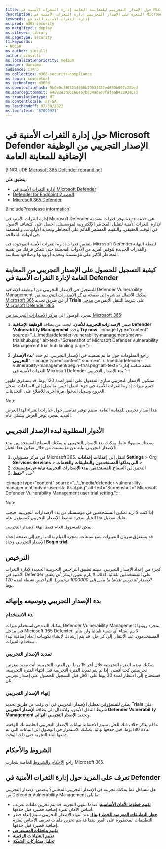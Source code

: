 ```yaml
---
title: حول الإصدار التجريبي للمعاينة العامة إدارة الثغرات الأمنية في Microsoft Defender
description: التعرف على الإصدار التجريبي إدارة الثغرات الأمنية في Microsoft Defender
keywords: إدارة الثغرات الأمنية للمدافع
ms.prod: m365-security
ms.mktglfcycl: deploy
ms.sitesec: library
ms.pagetype: security
f1.keywords:
- NOCSH
ms.author: siosulli
author: siosulli
ms.localizationpriority: medium
manager: dansimp
audience: ITPro
ms.collection: m365-security-compliance
ms.topic: conceptual
ms.technology: m365d
ms.openlocfilehash: 9b0e0cf803214566b20534023ed860b007c28bed
ms.sourcegitcommit: e4882e3c66166ea7b834ad2e8fafeab42293e07d
ms.translationtype: MT
ms.contentlocale: ar-SA
ms.lasthandoff: 07/30/2022
ms.locfileid: "67099921"
---
```

# <a name="about-the-microsoft-defender-vulnerability-management-public-preview-add-on-trial"></a>حول إدارة الثغرات الأمنية في Microsoft Defender الإصدار التجريبي من الوظيفة الإضافية للمعاينة العامة

[!INCLUDE [Microsoft 365 Defender rebranding](../../includes/microsoft-defender.md)]

**ينطبق على:**

- [إدارة الثغرات الأمنية في Microsoft Defender](../defender-vulnerability-management/index.yml)
- [Defender for Endpoint الخطة 2](https://go.microsoft.com/fwlink/p/?linkid=2154037)
- [Microsoft 365 Defender](https://go.microsoft.com/fwlink/?linkid=2118804)

[!include[Prerelease information](../../includes/prerelease.md)]

إدارة الثغرات الأمنية في Microsoft Defender هي خدمة جديدة توفر قدرات متقدمة لإدارة الثغرات الأمنية لتقليل المخاطر الإلكترونية لمؤسستك. احصل على اكتشاف الأصول في الوقت الحقيقي، والتقييم المستمر القائم على المخاطر وتحديد الأولويات، والمضمنة في أدوات المعالجة.

يتضمن قدرات إدارة الثغرات الأمنية الموجودة في Microsoft Defender لنقطة النهاية والقدرات الجديدة لتوفير المزيد من الأدوات المحسنة حتى تتمكن فرقك من تقييم المخاطر الأكبر على مؤسستك وتحديد أولوياتها وإصلاحها بسلاسة.

## <a name="how-to-sign-up-for-the-defender-vulnerability-management-public-preview-add-on-trial"></a>كيفية التسجيل للحصول على الإصدار التجريبي من المعاينة العامة لإدارة الثغرات الأمنية في Defender

للتسجيل في الإصدار التجريبي من الوظيفة الإضافية Defender Vulnerability Management، يمكنك الانتقال مباشرة إلى صفحة [مركز الإصدارات التجريبية من Microsoft 365](https://security.microsoft.com/trialHorizontalHub) أو عن طريق تحديد **Trials** على شريط التنقل الأيمن من [مدخل Microsoft Defender 365](https://security.microsoft.com/homepage).

بمجرد الوصول إلى [مركز الإصدارات التجريبية من Microsoft 365](https://security.microsoft.com/trialHorizontalHub):

1. ضمن **الإصدارات التجريبية للأمان**، ابحث عن بطاقة **الوظيفة الإضافية Defender Vulnerability Management** وحدد **Try now**.
:::image type="content" source="../../media/defender-vulnerability-management/mdvm-trialshub.png" alt-text="Screenshot of Microsoft Defender Vulnerability Management trial hub landing page.":::

2. راجع المعلومات حول ما تم تضمينه في الإصدار التجريبي، ثم حدد **"بدء الإصدار التجريبي**".
:::image type="content" source="../../media/defender-vulnerability-management/begin-trial.png" alt-text="لقطة شاشة إدارة الثغرات الأمنية في Microsoft Defender بدء الإصدار التجريبي.":::

سيكون الإصدار التجريبي ساري المفعول على الفور لمدة 120 يوما. قد يستغرق ظهور جميع ميزات إدارة الثغرات الأمنية في جزء التنقل الأيمن ما يصل إلى 6 ساعات. سجل الخروج وسجل الدخول مرة أخرى للاطلاع على التحديثات.

> [!NOTE]
> هذا إصدار تجريبي للمعاينة العامة. سيتم توفير تفاصيل حول خيارات الشراء لهذا العرض الجديد بمجرد توفر العرض بشكل عام.

## <a name="required-roles-for-starting-the-trial"></a>الأدوار المطلوبة لبدء الإصدار التجريبي

بصفتك مسؤولا عاما، يمكنك بدء الإصدار التجريبي أو يمكنك السماح للمستخدمين ببدء الإصدار التجريبي نيابة عن مؤسستك من خلال تمكين هذا الخيار:

1. في مركز مسؤولي Microsoft 365، انتقل إلى **إعدادات إعدادات Settings** >  Org **Services Services** > **التي يملكها المستخدمون والتطبيقات والخدمات** > 
2. التحقق من **السماح للمستخدمين ببدء الإصدارات التجريبية نيابة عن مؤسستك**
3. حدد **"حفظ"**

:::image type="content" source="../../media/defender-vulnerability-management/mdvm-user-starttrial.png" alt-text="Screenshot of Microsoft Defender Vulnerability Management user trial setting.":::

> [!NOTE]
> إذا كنت لا تريد تمكين المستخدمين في مؤسستك من بدء الإصدارات التجريبية، فيجب عليك تعطيل هذا الخيار بمجرد تنشيط الإصدار التجريبي كمسؤول عام.
>
> يمكن للمسؤول العام فقط إنهاء الإصدار التجريبي.

قد يستغرق سريان التغييرات بضع ساعات. بمجرد القيام بذلك، ارجع إلى صفحة إعداد الإصدار التجريبي وحدد **Begin trial**.

## <a name="licensing"></a>الترخيص

كجزء من إعداد الإصدار التجريبي، سيتم تطبيق التراخيص التجريبية الجديدة لإدارة الثغرات الأمنية في Defender على المستخدمين تلقائيا. لذلك، لا يلزم تعيين (_يمكن أن يطبق الإصدار التجريبي تلقائيا ما يصل إلى 1000000 ترخيص_). التراخيص نشطة لمدة 120 يوما.

## <a name="getting-started-extending-and-ending-the-trial"></a>بدء الإصدار التجريبي وتوسيعه وإنهائه

### <a name="getting-started"></a>بدء الاستخدام

يمكنك البدء في استخدام ميزات Defender Vulnerability Management بمجرد رؤيتها في مدخل Microsoft 365 Defender. لا يتم إنشاء أي شيء تلقائيا ولن يتأثر المستخدمون. عند الانتقال إلى كل حل، قد يتم إرشادك لإنشاء تكوينات إعداد إضافية لبدء استخدام الميزات.

### <a name="extending-the-trial"></a>تمديد الإصدار التجريبي

يمكنك تمديد الفترة التجريبية خلال آخر 15 يوما من الفترة التجريبية. أنت مقيد بفترتين تجريبيتين كحد أقصى. إذا لم يتم تمديد الفترة التجريبية قبل انتهاء الفترة التجريبية، فستحتاج إلى الانتظار لمدة 30 يوما على الأقل قبل التسجيل للحصول على إصدار تجريبي ثان.

### <a name="ending-the-trial"></a>إنهاء الإصدار التجريبي

يمكن للمسؤولين تعطيل الإصدار التجريبي في أي وقت عن طريق تحديد **Trials** على شريط التنقل الأيمن، والانتقال إلى بطاقة **الإصدار التجريبي Defender Vulnerability Management** وتحديد **الإصدار التجريبي النهائي**.

ما لم يذكر خلاف ذلك للحل، سيتم الاحتفاظ ببيانات الإصدار التجريبي الخاصة بك للوقت، عادة 180 يوما، قبل حذفها نهائيا. يمكنك الاستمرار في الوصول إلى البيانات التي تم جمعها أثناء التجربة حتى ذلك الوقت.

## <a name="terms-and-conditions"></a>الشروط والأحكام

راجع [الأحكام والشروط](/legal/microsoft-365/microsoft-365-trial) الخاصة بتجارب Microsoft 365.

## <a name="learn-more-about-defender-vulnerability-management"></a>تعرف على المزيد حول إدارة الثغرات الأمنية في Defender

هل تتساءل عما يمكنك تجربته في الإصدار التجريبي المجاني؟ يتضمن الإصدار التجريبي من Defender Vulnerability Management ما يلي:

- **[تقييم خطوط الأمان الأساسية](tvm-security-baselines.md)**: عندما تنتهي التجربة، قد يتم تخزين ملفات تعريف أساس الأمان لفترة إضافية قصيرة قبل حذفها.
- **[حظر التطبيقات المعرضة للخطر (بيتا):](tvm-block-vuln-apps.md)** عند انتهاء الإصدار التجريبي سيتم إلغاء حظر التطبيقات المحظورة على الفور بينما قد يتم تخزين ملفات تعريف الأساس لفترة إضافية قصيرة قبل حذفها.
- **[تقييم ملحقات المستعرض](tvm-browser-extensions.md)**
- **[تقييم الشهادات الرقمية](tvm-certificate-inventory.md)**
- **[تحليل مشاركات الشبكة](tvm-network-share-assessment.md)**
